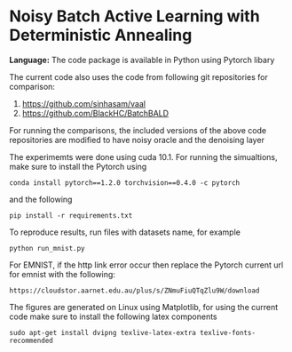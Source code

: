 # Noisy Batch Active Learning with Deterministic Annealing

**Language:** The code package is available in Python using Pytorch libary

The current code also uses the code from following git repositories for comparison:

1. https://github.com/sinhasam/vaal
2. https://github.com/BlackHC/BatchBALD

For running the comparisons, the included versions of the above code repositories are modified to have noisy oracle and the denoising layer

The experimemts were done using cuda 10.1. For running the simualtions, make sure to install the Pytorch using
```
conda install pytorch==1.2.0 torchvision==0.4.0 -c pytorch
```

and the following
```
pip install -r requirements.txt
```
To reproduce results, run files with datasets name, for example
```
python run_mnist.py
```

For EMNIST, if the http link error occur then replace the Pytorch current url for emnist with the following:
```
https://cloudstor.aarnet.edu.au/plus/s/ZNmuFiuQTqZlu9W/download
```

The figures are generated on Linux using Matplotlib, for using the current code make sure to install the following latex components

```
sudo apt-get install dvipng texlive-latex-extra texlive-fonts-recommended 
```